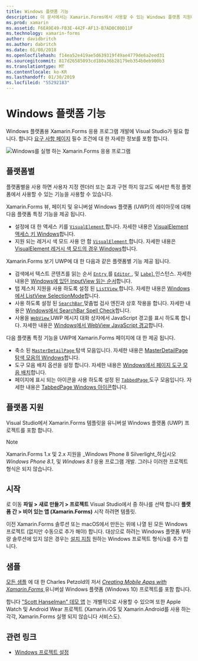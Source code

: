 ```yaml
---
title: Windows 플랫폼 기능
description: 이 문서에서는 Xamarin.Forms에서 사용할 수 있는 Windows 플랫폼 지원에 설명 합니다.
ms.prod: xamarin
ms.assetid: F6EA9E49-FB3E-442F-AF13-B7AD0C80D11F
ms.technology: xamarin-forms
author: davidbritch
ms.author: dabritch
ms.date: 01/08/2018
ms.openlocfilehash: f14ea52e419ae5d639319f49ae4779de6a2eed31
ms.sourcegitcommit: 817d26585093cd180a36b28179eb354b0eb900b3
ms.translationtype: MT
ms.contentlocale: ko-KR
ms.lasthandoff: 01/30/2019
ms.locfileid: "55292183"
---
```

# <a name="windows-platform-features"></a>Windows 플랫폼 기능

Windows 플랫폼용 Xamarin.Forms 응용 프로그램 개발에 Visual Studio가 필요 합니다. 합니다 [요구 사항 페이지](~/get-started/installation.md) 필수 조건에 대 한 자세한 정보를 포함 합니다.

![](images/allhanselman.png "Windows를 실행 하는 Xamarin.Forms 응용 프로그램")

## <a name="platform-specifics"></a>플랫폼별

플랫폼별을 사용 하면 사용자 지정 렌더러 또는 효과 구현 하지 않고도 에서만 특정 플랫폼에서 사용할 수 있는 기능을 사용할 수 있습니다.

Xamarin.Forms 뷰, 페이지 및 유니버설 Windows 플랫폼 (UWP)의 레이아웃에 대해 다음 플랫폼 특정 기능을 제공 됩니다.

- 설정에 대 한 액세스 키를 [ `VisualElement` ](xref:Xamarin.Forms.VisualElement)합니다. 자세한 내용은 [VisualElement 액세스 키 Windows](#visualelement-accesskeys)합니다.
- 지원 되는 레거시 색 모드 사용 안 함 [ `VisualElement` ](xref:Xamarin.Forms.VisualElement)합니다. 자세한 내용은 [VisualElement 레거시 색 모드의 경우 Windows](#legacy-color-mode)합니다.

Xamarin.Forms 보기 UWP에 대 한 다음과 같은 플랫폼별 기능 제공 됩니다.

- 검색에서 텍스트 콘텐츠를 읽는 순서 [ `Entry` ](xref:Xamarin.Forms.Entry)를 [ `Editor` ](xref:Xamarin.Forms.Editor), 및 [ `Label` ](xref:Xamarin.Forms.Label) 인스턴스. 자세한 내용은 [Windows에 있던 InputView 읽는 순서](#inputview-readingorder)합니다.
- 탭 제스처 지원을 사용 하도록 설정 된 [ `ListView` ](xref:Xamarin.Forms.ListView)합니다. 자세한 내용은 [Windows에서 ListView SelectionMode](#listview-selectionmode)합니다.
- 사용 하도록 설정 된 [ `SearchBar` ](xref:Xamarin.Forms.SearchBar) 맞춤법 검사 엔진과 상호 작용을 합니다. 자세한 내용은 [Windows에서 SearchBar Spell Check](#searchbar-spellcheck)합니다.
- 사용을 [ `WebView` ](xref:Xamarin.Forms.WebView) UWP 메시지 대화 상자에서 JavaScript 경고를 표시 하도록 합니다. 자세한 내용은 [Windows에서 WebView JavaScript 경고](#webview-javascript-alert)합니다.

다음 플랫폼 특정 기능을 UWP에 Xamarin.Forms 페이지에 대 한 제공 됩니다.

- 축소 된 [ `MasterDetailPage` ](xref:Xamarin.Forms.MasterDetailPage) 탐색 모음입니다. 자세한 내용은 [MasterDetailPage 탐색 모음의 Windows](#collapsable_navigation_bar)합니다.
- 도구 모음 배치 옵션을 설정 합니다. 자세한 내용은 [Windows에서 페이지 도구 모음 배치](#toolbar_placement)합니다.
- 페이지에 표시 되는 아이콘을 사용 하도록 설정 된 [ `TabbedPage` ](xref:Xamarin.Forms.TabbedPage) 도구 모음입니다. 자세한 내용은 [TabbedPage Windows 아이콘](#tabbedpage-icons)합니다.

## <a name="platform-support"></a>플랫폼 지원

Visual Studio에서 Xamarin.Forms 템플릿을 유니버설 Windows 플랫폼 (UWP) 프로젝트를 포함 합니다.

> [!NOTE]
> Xamarin.Forms 1.x 및 2.x 지원을 _Windows Phone 8 Silverlight_하십시오 _Windows Phone 8.1_, 및 _Windows 8.1_ 응용 프로그램 개발. 그러나 이러한 프로젝트 형식은 되지 않습니다.

## <a name="getting-started"></a>시작

로 이동 **파일 > 새로 만들기 > 프로젝트** Visual Studio에서 중 하나를 선택 합니다 **플랫폼 간 > 비어 있는 앱 (Xamarin.Forms)** 시작 하려면 템플릿.

이전 Xamarin.Forms 솔루션 또는 macOS에서 만든는 위에 나열 된 모든 Windows 프로젝트 (없지만 수동으로 추가 해야) 합니다. 대상으로 하려는 Windows 플랫폼 부하량 솔루션에 있지 않은 경우는 [설치 지침](installation/index.md) 원하는 Windows 프로젝트 형식/s를 추가 합니다.

## <a name="samples"></a>샘플

[모든 샘플](https://github.com/xamarin/xamarin-forms-book-preview-2) 에 대 한 Charles Petzold의 저서 [ *Creating Mobile Apps with Xamarin.Forms* ](~/xamarin-forms/creating-mobile-apps-xamarin-forms/index.md) 유니버설 Windows 플랫폼 (Windows 10) 프로젝트를 포함 합니다.

합니다 ["Scott Hanselman" 데모 앱](https://github.com/jamesmontemagno/Hanselman.Forms) 는 개별적으로 사용할 수 있으며 또한 Apple Watch 및 Android Wear 프로젝트 (Xamarin.iOS 및 Xamarin.Android를 사용 하는 각각, Xamarin.Forms 실행 되지 않습니다 서비스도).

## <a name="related-links"></a>관련 링크

- [Windows 프로젝트 설정](~/xamarin-forms/platform/windows/installation/index.md)
